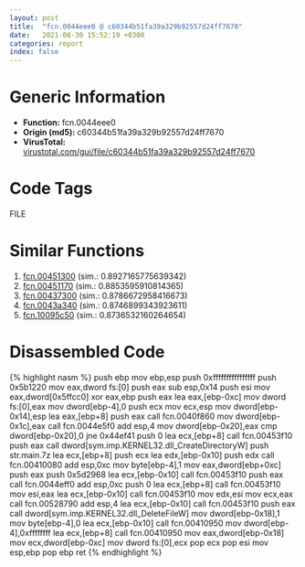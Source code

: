 ```yaml
---
layout: post
title:  "fcn.0044eee0 @ c60344b51fa39a329b92557d24ff7670"
date:   2021-08-30 15:52:19 +0300
categories: report
index: false
---
```


# Generic Information
- **Function:** fcn.0044eee0
- **Origin (md5):** c60344b51fa39a329b92557d24ff7670
- **VirusTotal:** [virustotal.com/gui/file/c60344b51fa39a329b92557d24ff7670][virustotal_ref]

# Code Tags
<span class="tag" id="FILE">FILE</span>


# Similar Functions

1. [fcn.00451300][similar_1_ref] (sim.: 0.8927165775639342)
2. [fcn.00451170][similar_2_ref] (sim.: 0.8853595910814365)
3. [fcn.00437300][similar_3_ref] (sim.: 0.8786672958416673)
4. [fcn.0043a340][similar_4_ref] (sim.: 0.8746899343923611)
5. [fcn.10095c50][similar_5_ref] (sim.: 0.8736532160264654)


# Disassembled Code

{% highlight nasm %}
push ebp
mov ebp,esp
push 0xffffffffffffffff
push 0x5b1220
mov eax,dword fs:[0]
push eax
sub esp,0x14
push esi
mov eax,dword[0x5ffcc0]
xor eax,ebp
push eax
lea eax,[ebp-0xc]
mov dword fs:[0],eax
mov dword[ebp-4],0
push ecx
mov ecx,esp
mov dword[ebp-0x14],esp
lea eax,[ebp+8]
push eax
call fcn.0040f860
mov dword[ebp-0x1c],eax
call fcn.0044e5f0
add esp,4
mov dword[ebp-0x20],eax
cmp dword[ebp-0x20],0
jne 0x44ef41
push 0
lea ecx,[ebp+8]
call fcn.00453f10
push eax
call dword[sym.imp.KERNEL32.dll_CreateDirectoryW]
push str.main.7z
lea ecx,[ebp+8]
push ecx
lea edx,[ebp-0x10]
push edx
call fcn.00410080
add esp,0xc
mov byte[ebp-4],1
mov eax,dword[ebp+0xc]
push eax
push 0x5d2968
lea ecx,[ebp-0x10]
call fcn.00453f10
push eax
call fcn.0044eff0
add esp,0xc
push 0
lea ecx,[ebp+8]
call fcn.00453f10
mov esi,eax
lea ecx,[ebp-0x10]
call fcn.00453f10
mov edx,esi
mov ecx,eax
call fcn.00528790
add esp,4
lea ecx,[ebp-0x10]
call fcn.00453f10
push eax
call dword[sym.imp.KERNEL32.dll_DeleteFileW]
mov dword[ebp-0x18],1
mov byte[ebp-4],0
lea ecx,[ebp-0x10]
call fcn.00410950
mov dword[ebp-4],0xffffffff
lea ecx,[ebp+8]
call fcn.00410950
mov eax,dword[ebp-0x18]
mov ecx,dword[ebp-0xc]
mov dword fs:[0],ecx
pop ecx
pop esi
mov esp,ebp
pop ebp
ret
{% endhighlight %}


[similar_1_ref]: /report/fcn.00451300@279a61b1e76da49531f1f16fd1102a2d
[similar_2_ref]: /report/fcn.00451170@279a61b1e76da49531f1f16fd1102a2d
[similar_3_ref]: /report/fcn.00437300@279a61b1e76da49531f1f16fd1102a2d
[similar_4_ref]: /report/fcn.0043a340@279a61b1e76da49531f1f16fd1102a2d
[similar_5_ref]: /report/fcn.10095c50@a0ac129ff3ea4c0dfa9529c259a9502c
[virustotal_ref]: https://www.virustotal.com/gui/file/c60344b51fa39a329b92557d24ff7670